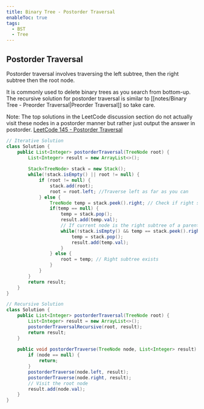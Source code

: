 ```yaml
---
title: Binary Tree - Postorder Traversal
enableToc: true
tags:
  - BST
  - Tree
---
```

## Postorder Traversal

Postorder traversal involves traversing the left subtree, then the right subtree then the root node. 

It is commonly used to delete binary trees as you search from bottom-up. 
The recursive solution for postorder traversal is similar to [[notes/Binary Tree - Preorder Traversal|Preorder Traversal]] so take care.

Note: The top solutions in the LeetCode discussion section do not actually visit these nodes in a  postorder manner but rather just output the answer in postorder. 
[LeetCode 145 - Postorder Traversal](https://leetcode.com/problems/binary-tree-postorder-traversal/description/)
```java {title=LeetCode 145}
// Iterative Solution
class Solution {
    public List<Integer> postorderTraversal(TreeNode root) {
        List<Integer> result = new ArrayList<>();
        
        Stack<TreeNode> stack = new Stack();
        while(!stack.isEmpty() || root != null) {
            if (root != null) {
                stack.add(root);
                root = root.left; //Traverse left as far as you can
            } else {
                TreeNode temp = stack.peek().right; // Check if right subtree exists
                if(temp == null) {
                    temp = stack.pop(); 
                    result.add(temp.val);
                    // If current node is the right subtree of a parent node then pop
                    while(!stack.isEmpty() && temp == stack.peek().right) {
                        temp = stack.pop();
                        result.add(temp.val);
                    }
                } else {
                    root = temp; // Right subtree exists
                }
            }
        }
        return result;
    }
}

// Recursive Solution
class Solution {
    public List<Integer> postorderTraversal(TreeNode root) {
        List<Integer> result = new ArrayList<>(); 
        postorderTraversalRecursive(root, result);
        return result;
    }
  
    public void postorderTraverse(TreeNode node, List<Integer> result) {
        if (node == null) {
            return;
        }
        postorderTraverse(node.left, result);
        postorderTraverse(node.right, result);
        // Visit the root node
        result.add(node.val);
    }
}
```